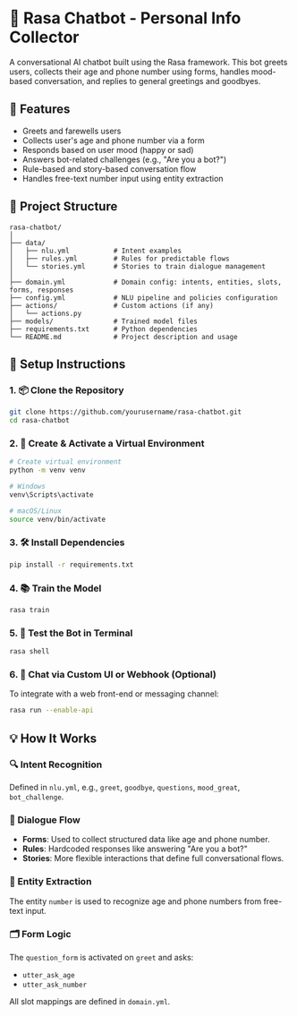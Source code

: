 # 🤖 Rasa Chatbot - Personal Info Collector

A conversational AI chatbot built using the Rasa framework. This bot greets users, collects their age and phone number using forms, handles mood-based conversation, and replies to general greetings and goodbyes.

## 🚀 Features

- Greets and farewells users
- Collects user's age and phone number via a form
- Responds based on user mood (happy or sad)
- Answers bot-related challenges (e.g., "Are you a bot?")
- Rule-based and story-based conversation flow
- Handles free-text number input using entity extraction

## 📁 Project Structure

```
rasa-chatbot/
│
├── data/
│   ├── nlu.yml           # Intent examples
│   ├── rules.yml         # Rules for predictable flows
│   └── stories.yml       # Stories to train dialogue management
│
├── domain.yml            # Domain config: intents, entities, slots, forms, responses
├── config.yml            # NLU pipeline and policies configuration
├── actions/              # Custom actions (if any)
│   └── actions.py
├── models/               # Trained model files
├── requirements.txt      # Python dependencies
└── README.md             # Project description and usage
```

## 🔧 Setup Instructions

### 1. 📦 Clone the Repository

```bash
git clone https://github.com/yourusername/rasa-chatbot.git
cd rasa-chatbot
```

### 2. 🐍 Create & Activate a Virtual Environment

```bash
# Create virtual environment
python -m venv venv

# Windows
venv\Scripts\activate

# macOS/Linux
source venv/bin/activate
```

### 3. 🛠 Install Dependencies

```bash
pip install -r requirements.txt
```

### 4. 📚 Train the Model

```bash
rasa train
```

### 5. 🧪 Test the Bot in Terminal

```bash
rasa shell
```

### 6. 💬 Chat via Custom UI or Webhook (Optional)

To integrate with a web front-end or messaging channel:

```bash
rasa run --enable-api
```

## 💡 How It Works

### 🔍 Intent Recognition
Defined in `nlu.yml`, e.g., `greet`, `goodbye`, `questions`, `mood_great`, `bot_challenge`.

### 🧠 Dialogue Flow
- **Forms**: Used to collect structured data like age and phone number.
- **Rules**: Hardcoded responses like answering "Are you a bot?"
- **Stories**: More flexible interactions that define full conversational flows.

### 🎯 Entity Extraction
The entity `number` is used to recognize age and phone numbers from free-text input.

### 🗂 Form Logic
The `question_form` is activated on `greet` and asks:
- `utter_ask_age`
- `utter_ask_number`

All slot mappings are defined in `domain.yml`.
